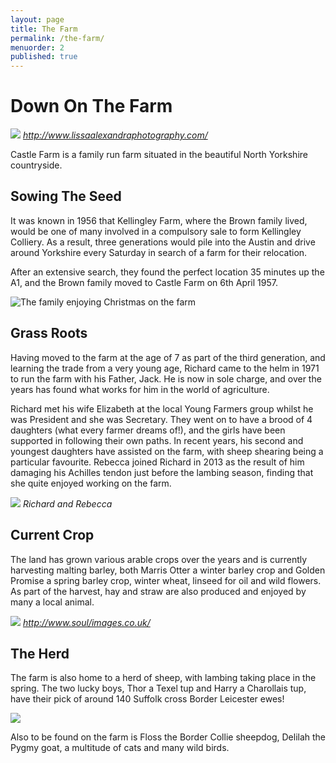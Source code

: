```yaml
---
layout: page
title: The Farm
permalink: /the-farm/
menuorder: 2
published: true
---
```


# Down On The Farm

![](http://rebeccahartley.github.io/castle-farm/images/media/image1.jpeg)
_http://www.lissaalexandraphotography.com/_

Castle Farm is a family run farm situated in the beautiful North
Yorkshire countryside.

## Sowing The Seed

It was known in 1956 that Kellingley Farm, where the Brown family lived,
would be one of many involved in a compulsory sale to form Kellingley
Colliery. As a result, three generations would pile into the Austin and
drive around Yorkshire every Saturday in search of a farm for their
relocation.

After an extensive search, they found the perfect location 35 minutes up
the A1, and the Brown family moved to Castle Farm on 6th April 1957.

![The family enjoying Christmas on the farm](http://rebeccahartley.github.io/castle-farm/images/media/image2.jpeg)


## Grass Roots

Having moved to the farm at the age of 7 as part of the third
generation, and learning the trade from a very young age, Richard came
to the helm in 1971 to run the farm with his Father, Jack. He is now in
sole charge, and over the years has found what works for him in the world of agriculture.

Richard met his wife Elizabeth at the local Young Farmers group whilst
he was President and she was Secretary. They went on to have a brood of
4 daughters (what every farmer dreams of!), and the girls have been
supported in following their own paths. In recent years, his second and youngest
daughters have assisted on the farm, with sheep shearing being a particular favourite. 
Rebecca joined Richard in 2013 as the result of him damaging his Achilles tendon just before the lambing season, finding that she quite enjoyed working on the farm.

![](http://rebeccahartley.github.io/castle-farm/images/media/image3.jpeg)
_Richard and Rebecca_

## Current Crop

The land has grown various arable crops over the years and is currently
harvesting malting barley, both Marris Otter a winter barley crop and
Golden Promise a spring barley crop, winter wheat, linseed for oil and
wild flowers. As part of the harvest, hay and straw are also produced
and enjoyed by many a local animal.

![](http://rebeccahartley.github.io/castle-farm/images/media/image4.jpeg)
_http://www.soul/images.co.uk/_

## The Herd

The farm is also home to a herd of sheep, with lambing taking place in
the spring. The two lucky boys, Thor a Texel tup and Harry a Charollais
tup, have their pick of around 140 Suffolk cross Border Leicester ewes!

![](http://rebeccahartley.github.io/castle-farm/images/media/image5.jpeg)

Also to be found on the farm is Floss the Border Collie sheepdog, Delilah the Pygmy goat, a multitude of cats and many wild birds.
